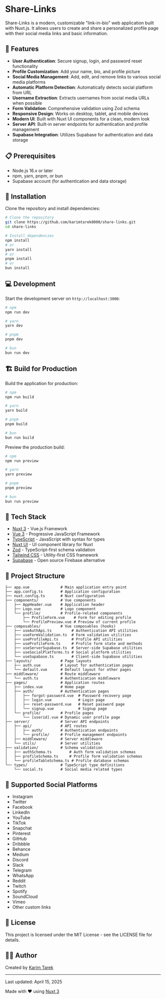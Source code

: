 # Share-Links

Share-Links is a modern, customizable "link-in-bio" web application built with
Nuxt.js. It allows users to create and share a personalized profile page with
their social media links and basic information.

## 🌟 Features

- **User Authentication**: Secure signup, login, and password reset
  functionality
- **Profile Customization**: Add your name, bio, and profile picture
- **Social Media Management**: Add, edit, and remove links to various social
  media platforms
- **Automatic Platform Detection**: Automatically detects social platform from
  URL
- **Username Extraction**: Extracts usernames from social media URLs when
  possible
- **Form Validation**: Comprehensive validation using Zod schema
- **Responsive Design**: Works on desktop, tablet, and mobile devices
- **Modern UI**: Built with Nuxt UI components for a clean, modern look
- **Server API**: Built-in server endpoints for authentication and profile
  management
- **Supabase Integration**: Utilizes Supabase for authentication and data
  storage

## 📋 Prerequisites

- Node.js 16.x or later
- npm, yarn, pnpm, or bun
- Supabase account (for authentication and data storage)

## 🚀 Installation

Clone the repository and install dependencies:

```bash
# Clone the repository
git clone https://github.com/karimtarek0000/share-links.git
cd share-links

# Install dependencies
npm install
# or
yarn install
# or
pnpm install
# or
bun install
```

## 💻 Development

Start the development server on `http://localhost:3000`:

```bash
# npm
npm run dev

# yarn
yarn dev

# pnpm
pnpm dev

# bun
bun run dev
```

## 🏗️ Build for Production

Build the application for production:

```bash
# npm
npm run build

# yarn
yarn build

# pnpm
pnpm build

# bun
bun run build
```

Preview the production build:

```bash
# npm
npm run preview

# yarn
yarn preview

# pnpm
pnpm preview

# bun
bun run preview
```

## 🧰 Tech Stack

- [Nuxt 3](https://nuxt.com/) - Vue.js Framework
- [Vue 3](https://vuejs.org/) - Progressive JavaScript Framework
- [TypeScript](https://www.typescriptlang.org/) - JavaScript with syntax for
  types
- [Nuxt UI](https://ui.nuxt.com/) - UI component library for Nuxt
- [Zod](https://github.com/colinhacks/zod) - TypeScript-first schema validation
- [Tailwind CSS](https://tailwindcss.com/) - Utility-first CSS framework
- [Supabase](https://supabase.io/) - Open source Firebase alternative

## 📁 Project Structure

```
├── app.vue              # Main application entry point
├── app.config.ts        # Application configuration
├── nuxt.config.ts       # Nuxt configuration
├── components/          # Vue components
│   ├── AppHeader.vue    # Application header
│   ├── Logo.vue         # Logo component
│   └── profile/         # Profile-related components
│       ├── ProfileForm.vue    # Form for editing profile
│       └── ProfilePreview.vue # Preview of current profile
├── composables/         # Vue composables (hooks)
│   ├── useAuthApi.ts         # Authentication API utilities
│   ├── useFormValidation.ts  # Form validation utilities
│   ├── useProfileApi.ts      # Profile API utilities
│   ├── useProfileForm.ts     # Profile form state and methods
│   ├── useServerSupabase.ts  # Server-side Supabase utilities
│   ├── useSocialPlatforms.ts # Social platform utilities
│   └── useSupabase.ts        # Client-side Supabase utilities
├── layouts/             # Page layouts
│   ├── auth.vue         # Layout for authentication pages
│   └── default.vue      # Default layout for other pages
├── middleware/          # Route middleware
│   └── auth.ts          # Authentication middleware
├── pages/               # Application routes
│   ├── index.vue        # Home page
│   ├── auth/            # Authentication pages
│   │   ├── forgot-password.vue  # Password recovery page
│   │   ├── login.vue            # Login page
│   │   ├── reset-password.vue   # Reset password page
│   │   └── signup.vue           # Signup page
│   └── profile/         # Profile pages
│       └── [userid].vue # Dynamic user profile page
├── server/              # Server API endpoints
│   ├── api/             # API routes
│   │   ├── auth/        # Authentication endpoints
│   │   └── profile/     # Profile management endpoints
│   ├── middleware/      # Server middleware
│   └── utils/           # Server utilities
├── validation/          # Schema validation
│   ├── authSchema.ts        # Auth form validation schemas
│   ├── profileSchema.ts     # Profile form validation schemas
│   └── profileTableSchema.ts # Profile database schemas
└── types/               # TypeScript type definitions
    └── social.ts        # Social media related types
```

## 📱 Supported Social Platforms

- Instagram
- Twitter
- Facebook
- LinkedIn
- YouTube
- TikTok
- Snapchat
- Pinterest
- GitHub
- Dribbble
- Behance
- Medium
- Discord
- Slack
- Telegram
- WhatsApp
- Reddit
- Twitch
- Spotify
- SoundCloud
- Vimeo
- Other custom links

## 📄 License

This project is licensed under the MIT License - see the LICENSE file for
details.

## 👨‍💻 Author

Created by [Karim Tarek](https://github.com/karimtarek)

---

Last updated: April 15, 2025

Made with ❤️ using [Nuxt 3](https://nuxt.com)
